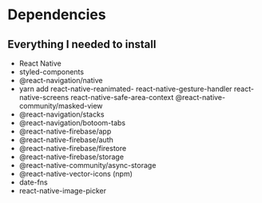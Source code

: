 # Dependencies
## Everything I needed to install
- React Native
- styled-components
- @react-navigation/native
- yarn add react-native-reanimated- react-native-gesture-handler react-native-screens react-native-safe-area-context @react-native-community/masked-view
- @react-navigation/stacks
- @react-navigation/botoom-tabs
- @react-native-firebase/app
- @react-native-firebase/auth
- @react-native-firebase/firestore
- @react-native-firebase/storage
- @react-native-community/async-storage
- @react-native-vector-icons (npm)
- date-fns
- react-native-image-picker